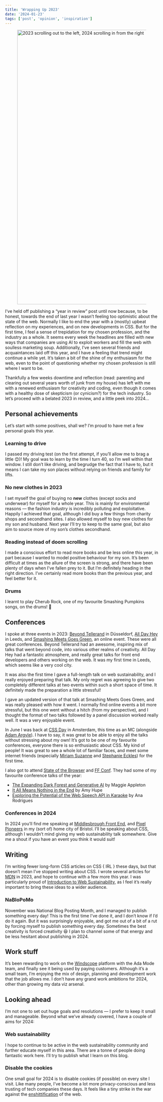 ```yaml
---
title: 'Wrapping Up 2023'
date: '2024-01-23'
tags: ['post', 'opinion', 'inspiration']
---
```


<figure>
  <img src="/wrapping-up-2023.svg" alt="2023 scrolling out to the left, 2024 scrolling in from the right" width="1600" height="900">
</figure>

I’ve held off publishing a “year in review” post until now because, to be honest, towards the end of last year I wasn’t feeling too optimistic about the state of the web. Normally I like to end the year with a (mostly) upbeat reflection on my experiences, and on new developments in CSS. But for the first time, I feel a sense of trepidation for my chosen profession, and the industry as a whole. It seems every week the headlines are filled with new ways that companies are using AI to exploit workers and fill the web with soulless marketing soup. Additionally, I’ve seen several friends and acquaintances laid off this year, and I have a feeling that trend might continue a while yet. It’s taken a bit of the shine of my enthusiasm for the web, even to the point of questioning whether my chosen profession is still where I want to be.

Thankfully a few weeks downtime and reflection (read: parenting and clearing out several years worth of junk from my house) has left with me with a renewed enthusiasm for creativity and coding, even though it comes with a healthy dose of skepticism (or cynicism?) for the tech industry. So let’s proceed with a belated 2023 in review, and a little peek into 2024...

## Personal achievements

Let’s start with some positives, shall we? I’m proud to have met a few personal goals this year.

### Learning to drive

I passed my driving test (on the first attempt, if you’ll allow me to brag a little 😊)! My goal was to learn by the time I turn 40, so I’m well within that window. I still don’t like driving, and begrudge the fact that I have to, but it means I can take my son places without relying on friends and family for lifts.

### No new clothes in 2023

I set myself the goal of buying no **new** clothes (except socks and underwear) for myself for a whole year. This is mainly for environmental reasons — the fashion industry is incredibly polluting and exploitative. Happily I achieved that goal, although I did buy a few things from charity shops and secondhand sites. I also allowed myself to buy new clothes for my son and husband. Next year I’ll try to keep to the same goal, but also aim to source more of my son’s clothes secondhand.

### Reading instead of doom scrolling

I made a conscious effort to read more books and be less online this year, in part because I wanted to model positive behaviour for my son. It’s been difficult at times as the allure of the screen is strong, and there have been plenty of days when I’ve fallen prey to it. But I’m definitely heading in the right direction. I’ve certainly read more books than the previous year, and feel better for it.

### Drums

I learnt to play Cherub Rock, one of my favourite Smashing Pumpkins songs, on the drums! 🤘

## Conferences

I spoke at three events in 2023: [Beyond Tellerand](https://beyondtellerrand.com/events/dusseldorf-2023/speakers) in Düsseldorf, [All Day Hey](https://heypresents.com/conferences/2023) in Leeds, and [Smashing Meets Goes Green](https://smashingconf.com/meets-green), an online event. These were all great conferences. Beyond Tellerand had an awesome, inspiring mix of talks that went beyond code, into various other realms of creativity. All Day Hey had a fantastic atmosphere, and really great talks for front end developers and others working on the web. It was my first time in Leeds, which seems like a very cool city.

It was also the first time I gave a full-length talk on web sustainability, and I really enjoyed preparing that talk. My only regret was agreeing to give two completely different talks at two events within such a short space of time. It definitely made the preparation a little stressful!

I gave an updated version of that talk at Smashing Meets Goes Green, and was really pleased with how it went. I normally find online events a bit more stressful, but this one went without a hitch (from my perspective), and I thought the format of two talks followed by a panel discussion worked really well. It was a very enjoyable event.

In June I was back at [CSS Day](https://cssday.nl/2023) in Amsterdam, this time as an MC (alongside [Adam Argyle](https://nerdy.dev/)). I have to say, it was great to be able to enjoy all the talks without stressing about my own! It’s got to be one of my favourite conferences, everyone there is so enthusiastic about CSS. My kind of people! It was great to see a whole lot of familiar faces, and meet some internet friends (especially [Miriam Suzanne](https://www.miriamsuzanne.com/) and [Stephanie Eckles](https://thinkdobecreate.com/)) for the first time.

I also got to attend [State of the Browser](https://2023.stateofthebrowser.com) and [FF Conf](https://ffconf.org/). They had some of my favourite conference talks of the year:

- [The Expanding Dark Forest and Generative AI](https://ffconf.org/talks/2023_maggie/) by Maggie Appleton
- [It All Means Nothing in the End](https://2023.stateofthebrowser.com/speaker/amy-hupe/) by Amy Hupe
- [Exploring the Potential of the Web Speech API in Karaoke](https://2023.stateofthebrowser.com/speaker/ana-rodrigues/) by Ana Rodrigues

### Conferences in 2024

In 2024 you’ll find me speaking at [Middlesbrough Front End](https://www.middlesbroughfe.co.uk/), and [Pixel Pioneers](https://pixelpioneers.co/) in my (sort of) home city of Bristol. I’ll be speaking about CSS, although I wouldn’t mind giving my web sustainability talk somewhere. Give me a shout if you have an event you think it would suit!

## Writing

I’m writing fewer long-form CSS articles on CSS { IRL } these days, but that doesn’t mean I’ve stopped writing about CSS. I wrote several articles for [MDN](https://developer.mozilla.org/en-US/blog/) in 2023, and hope to continue with a few more this year. I was particularly proud of [Introduction to Web Sustainability](https://developer.mozilla.org/en-US/blog/introduction-to-web-sustainability/), as I feel it’s really important to bring these ideas to a wider audience.

### NaBloPoMo

November was National Blog Posting Month, and I managed to publish something every day! This is the first time I’ve done it, and I don’t know if I’d do it again. But it was surprisingly enjoyable, and got me out of a bit of a rut by forcing myself to publish something every day. Sometimes the best creativity is forced creativity 😆 I plan to channel some of that energy and be less hesitant about publishing in 2024.

## Work stuff

It’s been rewarding to work on the [Windscope](https://windscope.com/) platform with the Ada Mode team, and finally see it being used by paying customers. Although it’s a small team, I’m enjoying the mix of design, planning and development work that the job allows me. I don’t have any grand work ambitions for 2024, other than growing my data viz arsenal.

## Looking ahead

I’m not one to set out huge goals and resolutions — I prefer to keep it small and manageable. Beyond what we’ve already covered, I have a couple of aims for 2024:

### Web sustainability

I hope to continue to be active in the web sustainability community and further educate myself in this area. There are a tonne of people doing fantastic work here. I’ll try to publish what I learn on this blog.

### Disable the cookies

One small goal for 2024 is to disable cookies (if possible) on every site I visit. Like many people, I’ve become a lot more privacy-conscious and less trusting of tech companies these days. It feels like a tiny strike in the war against the [enshittification](https://pluralistic.net/2023/01/21/potemkin-ai/#hey-guys) of the web.
